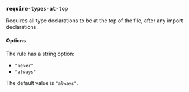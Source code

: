 ### `require-types-at-top`

Requires all type declarations to be at the top of the file, after any import declarations.

#### Options

The rule has a string option:

* `"never"`
* `"always"`

The default value is `"always"`.

<!-- assertions requireTypesAtTop -->
